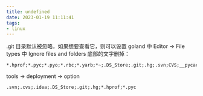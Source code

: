 ```yaml
---
title: undefined
date: 2023-01-19 11:11:41
tags:
- linux
---
```


.git 目录默认被忽略，如果想要查看它，则可以设置 goland 中 Editor -> File types 中 Ignore files and folders 底部的文字删掉：

```
*.hprof;*.pyc;*.pyo;*.rbc;*.yarb;*~;.DS_Store;.git;.hg;.svn;CVS;__pycache__;_svn;vssver.scc;vssver2.scc;
```

tools -> deployment -> option 

```shell
.svn;.cvs;.idea;.DS_Store;.git;.hg;*.hprof;*.pyc
```

